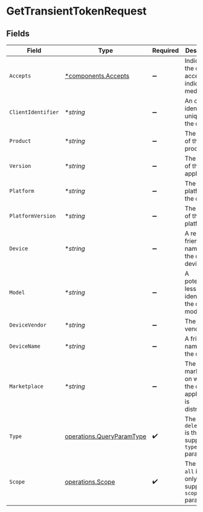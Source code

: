# GetTransientTokenRequest


## Fields

| Field                                                                  | Type                                                                   | Required                                                               | Description                                                            | Example                                                                |
| ---------------------------------------------------------------------- | ---------------------------------------------------------------------- | ---------------------------------------------------------------------- | ---------------------------------------------------------------------- | ---------------------------------------------------------------------- |
| `Accepts`                                                              | [*components.Accepts](../../models/components/accepts.md)              | :heavy_minus_sign:                                                     | Indicates the client accepts the indicated media types                 |                                                                        |
| `ClientIdentifier`                                                     | **string*                                                              | :heavy_minus_sign:                                                     | An opaque identifier unique to the client                              | abc123                                                                 |
| `Product`                                                              | **string*                                                              | :heavy_minus_sign:                                                     | The name of the client product                                         | Plex for Roku                                                          |
| `Version`                                                              | **string*                                                              | :heavy_minus_sign:                                                     | The version of the client application                                  | 2.4.1                                                                  |
| `Platform`                                                             | **string*                                                              | :heavy_minus_sign:                                                     | The platform of the client                                             | Roku                                                                   |
| `PlatformVersion`                                                      | **string*                                                              | :heavy_minus_sign:                                                     | The version of the platform                                            | 4.3 build 1057                                                         |
| `Device`                                                               | **string*                                                              | :heavy_minus_sign:                                                     | A relatively friendly name for the client device                       | Roku 3                                                                 |
| `Model`                                                                | **string*                                                              | :heavy_minus_sign:                                                     | A potentially less friendly identifier for the device model            | 4200X                                                                  |
| `DeviceVendor`                                                         | **string*                                                              | :heavy_minus_sign:                                                     | The device vendor                                                      | Roku                                                                   |
| `DeviceName`                                                           | **string*                                                              | :heavy_minus_sign:                                                     | A friendly name for the client                                         | Living Room TV                                                         |
| `Marketplace`                                                          | **string*                                                              | :heavy_minus_sign:                                                     | The marketplace on which the client application is distributed         | googlePlay                                                             |
| `Type`                                                                 | [operations.QueryParamType](../../models/operations/queryparamtype.md) | :heavy_check_mark:                                                     | The value `delegation` is the only supported `type` parameter.         |                                                                        |
| `Scope`                                                                | [operations.Scope](../../models/operations/scope.md)                   | :heavy_check_mark:                                                     | The value `all` is the only supported `scope` parameter.               |                                                                        |